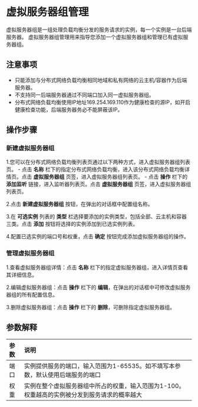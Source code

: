 # 虚拟服务器组管理

虚拟服务器组是一组处理负载均衡分发的服务请求的实例，每一个实例是一台后端服务器。
虚拟服务器组管理用来指导您添加一个虚拟服务器组和管理已有虚拟服务器组。
## 注意事项
- 只能添加与分布式网络负载均衡相同地域和私有网络的云主机/容器作为后端服务器。
- 不支持同一后端服务器通过不同端口加入同一虚拟服务器组。
- 分布式网络负载均衡使用IP地址169.254.169.110作为健康检查的源IP，如开启健康检查功能，后端服务器务必不能屏蔽该IP。
## 操作步骤
### 新建虚拟服务器组
1.您可以在分布式网络负载均衡列表页通过以下两种方式，进入虚拟服务器组列表页。
    - 点击 **名称**  栏下的指定分布式网络负载均衡，进入该分布式网络负载均衡详情页。点击 **虚拟服务器组** 页签，进入虚拟服务器组列表页。
    -  点击 **操作** 栏下的 **添加监听** 链接，进入监听器列表页。点击 **虚拟服务器组** 页签，进入虚拟服务器组列表页。

2.点击 **新建虚拟服务器组** 按钮，在弹出的对话框中配置组名称。

3.在 **可选实例** 列表的 **类型** 栏选择要添加的实例类型，包括全部、云主机和容器三类。点击 **添加** 按钮将选择的实例添加到已选实例列表。

4.配置已选实例的端口号和权重，点击 **确定** 按钮完成添加虚拟服务器组的操作。
### 管理虚拟服务器组
1.查看虚拟服务器组详情：点击 **名称**  栏下的指定虚拟服务器组，进入详情页查看其详细信息。
 
2.编辑虚拟服务器组：点击 **操作** 栏下的 **编辑**，在弹出的对话框中可修改虚拟服务器组的所有配置信息。
 
3.删除虚拟服务器组：点击 **操作** 栏下的 **删除**，可删除指定虚拟服务器组。
## 参数解释
| 参数	| 说明	| 
| :- | :- |
|端口|实例提供服务的端口，输入范围为1-65535。如不填写本参数，默认使用后端服务的端口|
|权重|实例在整个虚拟服务器组中所占的权重，输入范围为1-100。权重越高的实例被分发到服务请求的概率越大|
		
